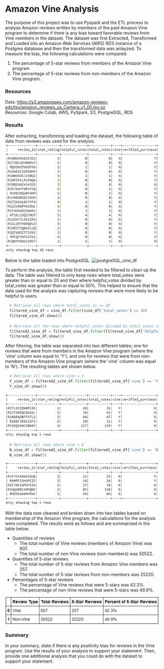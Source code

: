 # Amazon Vine Analysis

The purpose of this project was to use Pyspark and the ETL process to analyze Amazon reviews written by members of the paid Amazon Vine program to determine if there is any bias toward favorable reviews from Vine members in the dataset.  The dataset was first Extracted, Transformed and Loaded into an Amazon Web Services (AWS) RDS instance of a Postgres database and then the transformed data was anlayzed. To measure the bias, the following calculations were compared:
1. The percentage of 5-star reviews from members of the Amazon Vine program
2. The percentage of 5-star reviews from non-members of the Amazon Vine program.

### Resources
Data: https://s3.amazonaws.com/amazon-reviews-pds/tsv/amazon_reviews_us_Camera_v1_00.tsv.gz </br>
Resources: Google Colab, AWS, PySpark, S3, PostgreSQL, RDS

### Results
After extracting, transforming and loading the dataset, the following table of data from reviews was used for the analysis.
![vine_df](Results/vine_df.png)

Below is the table loaded into PostgreSQL.
![postgreSQL_vine_df](Results/postgreSQL_vine_df)

To perform the analysis, the table first needed to be filtered to clean up the data.  The table was filtered to only keep rows where total_votes were greater than or equal to 20 and then where helpful_votes divided by total_votes was greater than or equal to 50%.  This helped to ensure that the data used for the analysis was capturing reviews that were more likely to be helpful to users.

```py
  # Retrieve all rows where total_votes is >= 20
  filtered_vine_df = vine_df.filter(vine_df['total_votes'] >= 20)
  filtered_vine_df.show(5)
   
  # Retrieve all the rows where helpful_votes divided by total_votes is >= 50%
  filtered2_vine_df = filtered_vine_df.filter(filtered_vine_df['helpful_votes'] / filtered_vine_df['total_votes'] >= .5)
  filtered2_vine_df.show(5)
```

After filtering, the table was separated into two different tables; one for reviews that were from members in the Amazon Vine program (where the 'vine' column was equal to 'Y'), and one for reviews that were from non-members of the Amazon Vine program (where the 'vine' column was equal to 'N').  The resulting tables are shown below.
```py
  # Retrieve all rows where vine = Y
  Y_vine_df = filtered2_vine_df.filter(filtered2_vine_df['vine'] == 'Y')
  Y_vine_df.show(5)
```
![Y_vine_df](Results/Y_vine_df.png)

```py
  # Retrieve all rows where vine = N
  N_vine_df = filtered2_vine_df.filter(filtered2_vine_df['vine'] == 'N')
  N_vine_df.show(5)
```
![N_vine_df](Results/N_vine_df.png)

With the data now cleaned and broken down into two tables based on membership of the Amazon Vine program, the calculations for the analysis were completed.  The results were as follows and are summarized in the table below.
- Quantities of reviews
  - The total number of Vine reviews (members of Amazon Vine) was 607.
  - The total number of non-Vine reviews (non-members) was 50522.
- Quantities of 5-star reviews
  - The total number of 5-star reviews from Amazon Vine members was 257.
  - The total number of 5-star reviews from non-members was 25220.
- Percentages of 5-star reviews
  - The percentage of Vine reviews that were 5-stars was 42.3%.
  - The percentage of non-Vine reviews that were 5-stars was 49.9%.

![results_df](Results/results_df.png)

### Summary 
In your summary, state if there is any positivity bias for reviews in the Vine program. Use the results of your analysis to support your statement. Then, provide one additional analysis that you could do with the dataset to support your statement.
